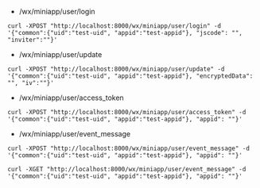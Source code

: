 - /wx/miniapp/user/login
```
curl -XPOST "http://localhost:8000/wx/miniapp/user/login" -d '{"common":{"uid":"test-uid", "appid":"test-appid"}, "jscode": "", "inviter":""}'
```

- /wx/miniapp/user/update
```
curl -XPOST "http://localhost:8000/wx/miniapp/user/update" -d '{"common":{"uid":"test-uid", "appid":"test-appid"}, "encryptedData": "", "iv":""}'
```

- /wx/miniapp/user/access_token
```
curl -XPOST "http://localhost:8000/wx/miniapp/user/access_token" -d '{"common":{"uid":"test-uid", "appid":"test-appid"}, "appid": ""}'
```

- /wx/miniapp/user/event_message
```
curl -XPOST "http://localhost:8000/wx/miniapp/user/event_message" -d '{"common":{"uid":"test-uid", "appid":"test-appid"}, "appid": ""}'

curl -XGET "http://localhost:8000/wx/miniapp/user/event_message" -d '{"common":{"uid":"test-uid", "appid":"test-appid"}, "appid": ""}'
```